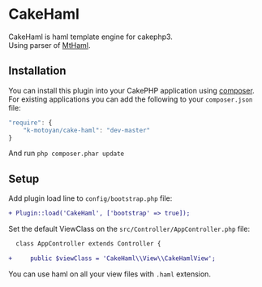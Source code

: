 # CakeHaml

CakeHaml is haml template engine for cakephp3.  
Using parser of [MtHaml](https://github.com/arnaud-lb/MtHaml).

## Installation

You can install this plugin into your CakePHP application using
[composer](http://getcomposer.org). For existing applications you can add the
following to your `composer.json` file:

```javascript
"require": {
    "k-motoyan/cake-haml": "dev-master"
}
```

And run `php composer.phar update`

## Setup

Add plugin load line to `config/bootstrap.php` file:

```diff
+ Plugin::load('CakeHaml', ['bootstrap' => true]);
```

Set the default ViewClass on the `src/Controller/AppController.php` file:

```diff
  class AppController extends Controller {

+     public $viewClass = 'CakeHaml\\View\\CakeHamlView';
```

You can use haml on all your view files with `.haml` extension.
